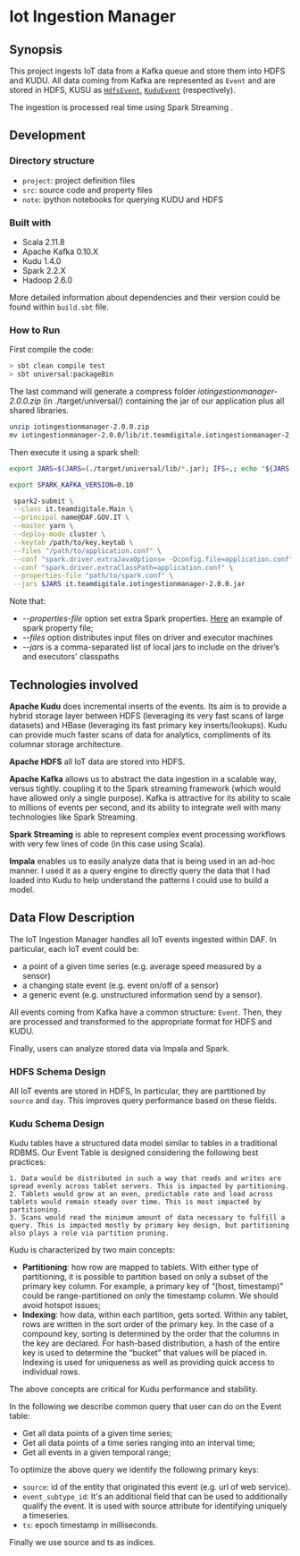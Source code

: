 # Iot Ingestion Manager

## Synopsis

This project  ingests IoT data from a Kafka queue and store them into HDFS and KUDU. All data coming from Kafka are represented as  `Event` and are stored in HDFS, KUSU as  [`HdfsEvent`](), [`KuduEvent`]() (respectively).

The ingestion is processed real time using Spark Streaming .

## Development

### Directory structure
-   `project`: project definition files
-   `src`: source code and property files
- `note`: ipython notebooks for querying KUDU and HDFS 

### Built with

-  Scala 2.11.8
-  Apache Kafka 0.10.X
-  Kudu 1.4.0
- Spark 2.2.X 
- Hadoop 2.6.0

More detailed information about dependencies and their version could be found within  `build.sbt`  file.    

### How to Run

First compile the code:
```bash
> sbt clean compile test
> sbt universal:packageBin
```
The last command will generate a compress folder *iotingestionmanager-2.0.0.zip* (in ./target/universal/) containing the jar of our application plus all shared libraries.
```bash
unzip iotingestionmanager-2.0.0.zip
mv iotingestionmanager-2.0.0/lib/it.teamdigitale.iotingestionmanager-2.0.0.jar ./iotingestionmanager-2.0.0/ 
```
Then execute it using a spark shell:
```bash
export JARS=$(JARS=(./target/universal/lib/*.jar); IFS=,; echo "${JARS[*]}")

export SPARK_KAFKA_VERSION=0.10

 spark2-submit \
 --class it.teamdigitale.Main \
 --principal name@DAF.GOV.IT \
 --master yarn \
 --deploy-mode cluster \
 --keytab /path/to/key.keytab \
 --files "/path/to/application.conf" \
 --conf "spark.driver.extraJavaOptions= -Dconfig.file=application.conf" \
 --conf "spark.driver.extraClassPath=application.conf" \
 --properties-file "path/to/spark.conf" \
 --jars $JARS it.teamdigitale.iotingestionmanager-2.0.0.jar
```
Note that:
* *--properties-file* option set extra Spark properties. [Here]() an example of spark property file; 
* *--files* option distributes input files on driver and executor machines
* *--jars* is a comma-separated list of local jars to include on the driver’s and executors' classpaths

## Technologies involved

**Apache Kudu** does incremental inserts of the events. Its aim is to provide a hybrid storage layer between HDFS (leveraging its very fast scans of large datasets) and HBase (leveraging its fast primary key inserts/lookups). Kudu can provide much faster scans of data for analytics, compliments of its columnar storage architecture.

**Apache HDFS** all IoT data are stored into HDFS.

**Apache Kafka** allows us to abstract the data ingestion in a scalable way, versus tightly. coupling it to the Spark streaming framework (which would have allowed only a single purpose). Kafka is attractive for its ability to scale to millions of events per second, and its ability to integrate well with many technologies like Spark Streaming.

**Spark Streaming** is able to represent complex event processing workflows with very few lines of code (in this case using Scala).

**Impala** enables us to easily analyze data that is being used in an ad-hoc manner. I used it as a query engine to directly query the data that I had loaded into Kudu to help understand the patterns I could use to build a model. 


## Data Flow Description
The IoT Ingestion Manager handles all IoT events ingested within DAF. In particular, each IoT event could be:
- a point of a given time series (e.g. average speed measured by a sensor)
- a changing state event (e.g. event on/off of a sensor) 
- a generic event (e.g. unstructured information send by a sensor). 

All events coming from Kafka have a common structure: `Event`. Then, they are processed and transformed to the appropriate format for HDFS and KUDU.

Finally, users can analyze stored data via Impala and Spark.

### HDFS Schema Design
All IoT events are stored in HDFS, In particular, they are partitioned by `source` and `day`.  This improves query performance based on these fields.

### Kudu Schema Design
Kudu tables have a structured data model similar to tables in a traditional RDBMS. Our Event Table is designed considering the following best practices:

	1. Data would be distributed in such a way that reads and writes are spread evenly across tablet servers. This is impacted by partitioning.
	2. Tablets would grow at an even, predictable rate and load across tablets would remain steady over time. This is most impacted by partitioning.
	3. Scans would read the minimum amount of data necessary to fulfill a query. This is impacted mostly by primary key design, but partitioning also plays a role via partition pruning.  

Kudu is characterized by two main concepts:
* **Partitioning**: how row are mapped to tablets. With either type of partitioning, it is possible to partition based on only a subset of the primary key column. For example, a primary key of “(host, timestamp)” could be range-partitioned on only the timestamp column.  We should avoid hotspot issues;
* **Indexing**: how data, within each partition, gets sorted. Within any tablet, rows are written in the sort order of the primary key. In the case of a compound key, sorting is determined by the order that the columns in the key are declared. For hash-based distribution, a hash of the entire key is used to determine the “bucket” that values will be placed in. Indexing is used for uniqueness as well as providing quick access to individual rows. 

The above concepts are critical for Kudu performance and stability.

In the following we describe common query that user can do on the Event table:
* Get all data points of a given time series;
* Get all data points of a time series ranging into an interval time;
* Get all events in a given temporal range;

To optimize the above query we identify the following primary keys:
*	`source`: id of the entity that originated this event (e.g. url of web service). 
*	`event_subtype_id`: It's an additional field that can be used to additionally qualify the event. It is used with source attribute for identifying uniquely a timeseries.
*	`ts`: epoch timestamp in milliseconds. 

Finally we use source and ts as indices.
